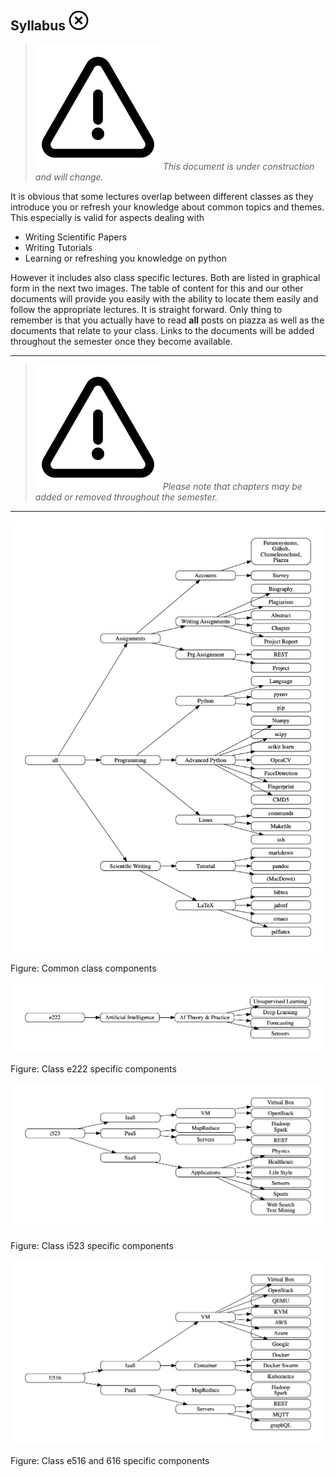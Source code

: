## Syllabus ![No](images/no.png)

> ![Warning](images/warning.png) *This document is under construction and will change.*

It is obvious that some lectures overlap between different classes as
they introduce you or refresh your knowledge about common topics and
themes. This especially is valid for aspects dealing with

* Writing Scientific Papers
* Writing Tutorials
* Learning or refreshing you knowledge on python

However it includes also class specific lectures. Both are listed in
graphical form in the next two images. The table of content for this
and our other documents will provide you easily with the ability to
locate them easily and follow the appropriate lectures. It is straight
forward. Only thing to remember is that you actually have to read **all**
posts on piazza as well as the documents that relate to your
class. Links to the documents will be added throughout the semester
once they become available.

---

> ![Warning](images/warning.png) *Please note that chapters may be added or removed throughout
> the semester.*

---

![](images/graph-all.png)

Figure: Common class components

![](images/graph-e222.png)

Figure: Class e222 specific components


![](images/graph-i523.png)

Figure: Class i523 specific components


![](images/graph-e516.png)

Figure: Class e516 and 616 specific components



